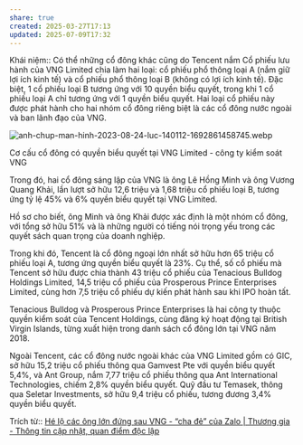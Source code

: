 ```yaml
---
share: true
created: 2025-03-27T17:13
updated: 2025-07-09T17:32
---
```

Khái niệm:: 
Có thể những cổ đông khác cũng do Tencent nắm
Cổ phiếu lưu hành của VNG Limited chia làm hai loại: cổ phiếu phổ thông loại A (nắm giữ lợi ích kinh tế) và cổ phiếu phổ thông loại B (không có lợi ích kinh tế). Đặc biệt, 1 cổ phiếu loại B tương ứng với 10 quyền biểu quyết, trong khi 1 cổ phiếu loại A chỉ tương ứng với 1 quyền biểu quyết. Hai loại cổ phiếu này được phát hành cho hai nhóm cổ đông riêng biệt là các cổ đông nước ngoài và ban lãnh đạo của VNG.

![anh-chup-man-hinh-2023-08-24-luc-140112-1692861458745.webp](https://cdn.thuonggiaonline.vn/images/4f2553277eec7f198dc8fe93fe64ce4849fa1515ceba0755eb2cc5fed39cea44a617f452fbca200c71ec4bb7d21da77db5d33a6ff0b8d7af3072381bde5ad2788972e359e902e5705983b328a79cc2af4452a4286932c0d4b1cd86230129f412/anh-chup-man-hinh-2023-08-24-luc-140112-1692861458745-8761.jpg)

Cơ cấu cổ đông có quyền biểu quyết tại VNG Limited - công ty kiểm soát VNG

Trong đó, hai cổ đông sáng lập của VNG là ông Lê Hồng Minh và ông Vương Quang Khải, lần lượt sở hữu 12,6 triệu và 1,68 triệu cổ phiếu loại B, tương ứng tỷ lệ 45% và 6% quyền biểu quyết tại VNG Limited.

Hồ sơ cho biết, ông Minh và ông Khải được xác định là một nhóm cổ đông, với tổng sở hữu 51% và là những người có tiếng nói trọng yếu trong các quyết sách quan trọng của doanh nghiệp.

Trong khi đó, Tencent là cổ đông ngoại lớn nhất sở hữu hơn 65 triệu cổ phiếu loại A, tương ứng quyền biểu quyết là 23%. Cụ thể, số cổ phiếu mà Tencent sở hữu được chia thành 43 triệu cổ phiếu của Tenacious Bulldog Holdings Limited, 14,5 triệu cổ phiếu của Prosperous Prince Enterprises Limited, cùng hơn 7,5 triệu cổ phiếu dự kiến phát hành sau khi IPO hoàn tất.

Tenacious Bulldog và Prosperous Prince Enterprises là hai công ty thuộc quyền kiểm soát của Tencent Holdings, cùng đăng ký hoạt động tại British Virgin Islands, từng xuất hiện trong danh sách cổ đông lớn tại VNG năm 2018.

Ngoài Tencent, các cổ đông nước ngoài khác của VNG Limited gồm có GIC, sở hữu 15,2 triệu cổ phiếu thông qua Gamvest Pte với quyền biểu quyết 5,4%, và Ant Group, nắm 7,77 triệu cổ phiếu thông qua Ant International Technologies, chiếm 2,8% quyền biểu quyết. Quỹ đầu tư Temasek, thông qua Seletar Investments, sở hữu 9,4 triệu cổ phiếu, tương đương 3,4% quyền biểu quyết.

Trích từ:: [Hé lộ các ông lớn đứng sau VNG - “cha đẻ” của Zalo \| Thương gia - Thông tin cập nhật, quan điểm độc lập](https://thuonggiaonline.vn/he-lo-bong-dang-cac-ong-lon-dung-sau-vng-cha-de-cua-zalo-post554625.html)
